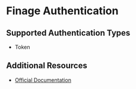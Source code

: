 # Finage Authentication

## Supported Authentication Types

- Token

## Additional Resources

- [Official Documentation](https://docs.finage.co.uk)